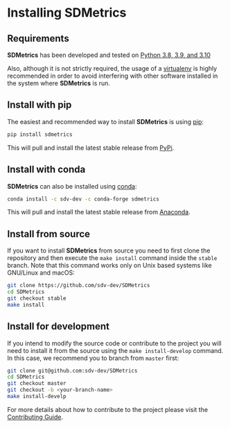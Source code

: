 # Installing SDMetrics

## Requirements

**SDMetrics** has been developed and tested on [Python 3.8, 3.9, and 3.10](https://www.python.org/downloads/)

Also, although it is not strictly required, the usage of a [virtualenv](
https://virtualenv.pypa.io/en/latest/) is highly recommended in order to avoid
interfering with other software installed in the system where **SDMetrics** is run.

## Install with pip

The easiest and recommended way to install **SDMetrics** is using [pip](
https://pip.pypa.io/en/stable/):

```bash
pip install sdmetrics
```

This will pull and install the latest stable release from [PyPi](https://pypi.org/).

## Install with conda

**SDMetrics** can also be installed using [conda](https://docs.conda.io/en/latest/):

```bash
conda install -c sdv-dev -c conda-forge sdmetrics
```

This will pull and install the latest stable release from [Anaconda](https://anaconda.org/).

## Install from source

If you want to install **SDMetrics** from source you need to first clone the repository
and then execute the `make install` command inside the `stable` branch. Note that this
command works only on Unix based systems like GNU/Linux and macOS:

```bash
git clone https://github.com/sdv-dev/SDMetrics
cd SDMetrics
git checkout stable
make install
```

## Install for development

If you intend to modify the source code or contribute to the project you will need to
install it from the source using the `make install-develop` command. In this case, we
recommend you to branch from `master` first:

```bash
git clone git@github.com:sdv-dev/SDMetrics
cd SDMetrics
git checkout master
git checkout -b <your-branch-name>
make install-develp
```

For more details about how to contribute to the project please visit the [Contributing Guide](
CONTRIBUTING.rst).
